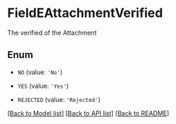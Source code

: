 # FieldEAttachmentVerified

The verified of the Attachment

## Enum

* `NO` (value: `'No'`)

* `YES` (value: `'Yes'`)

* `REJECTED` (value: `'Rejected'`)

[[Back to Model list]](../README.md#documentation-for-models) [[Back to API list]](../README.md#documentation-for-api-endpoints) [[Back to README]](../README.md)


